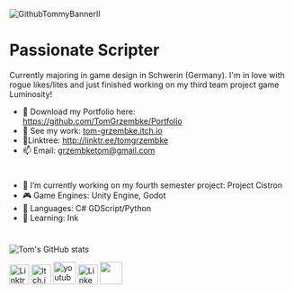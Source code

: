 ![GithubTommyBannerII](https://user-images.githubusercontent.com/107462457/236689027-8b4fa711-6332-4859-a344-820cf2f46b27.png)

# Passionate Scripter
Currently majoring in game design in Schwerin (Germany).
I'm in love with rogue likes/lites and just finished working on my third team project game Luminosity!

- 💼 Download my Portfolio here: https://github.com/TomGrzembke/Portfolio
- 👾 See my work: [tom-grzembke.itch.io](https://tom-grzembke.itch.io)
- 🌳Linktree: http://linktr.ee/tomgrzembke
- 📫 Email: grzembketom@gmail.com
#
- 🔭 I’m currently working on my fourth semester project: Project Cistron
- 🎮 Game Engines: Unity Engine, Godot
- 📗 Languages: C# GDScript/Python
- 🌱 Learning: Ink

#
![Tom's GitHub stats](https://github-readme-stats.vercel.app/api?username=tomgrzembke&theme=dark&show_icons=true)

[<img src='https://user-images.githubusercontent.com/107462457/233640564-e21f471e-2cc8-4067-bf61-2f847264d485.png' alt='Linktree' height='35'>](http://linktr.ee/tomgrzembke)
[<img src='https://user-images.githubusercontent.com/107462457/233644118-25626678-70bb-4357-8242-59affd1666ba.png' alt='Itch.io' height='35'>](https://tom-grzembke.itch.io)
[<img src='https://user-images.githubusercontent.com/107462457/233630027-2889ad2a-1276-44fc-ac91-10a69f437355.png' alt='youtube' height='40'>](https://www.youtube.com/channel/UCwj4prmUrsabkZElNnRQOsw)
[<img src='https://user-images.githubusercontent.com/107462457/233641546-7d53987e-dbf8-452d-83da-58e4ff66cade.png' alt='LinkedIn' height='35'>](https://www.linkedin.com/in/tom-grzembke-33701a262/)
[<img src='https://user-images.githubusercontent.com/107462457/233644793-8ed34ff6-fb1b-46b7-9389-cf76f06f39f5.png' height='40'>](https://twitter.com/https://twitter.com/tommyaturwindow)
           
